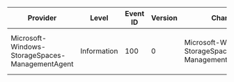 Provider                                         |  Level        |  Event ID  |  Version  |  Channel                                              |  Task  |  Opcode  |  Keyword  |  Message
-------------------------------------------------|---------------|------------|-----------|-------------------------------------------------------|--------|----------|-----------|-----------------------------------
Microsoft-Windows-StorageSpaces-ManagementAgent  |  Information  |  100       |  0        |  Microsoft-Windows-StorageSpaces-ManagementAgent/WHC  |        |          |           |  Storage Spaces status has changed